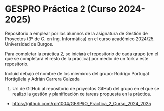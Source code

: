 # GESPRO Práctica 2 (Curso 2024-2025)
Repositorio a emplear por los alumnos de la asignatura de Gestión de Proyectos (3º de G. en Ing. Informática) en el curso académico 2024/25. Universidad de Burgos.

Para completar la práctica 2, se iniciará el repositorio de cada grupo (en el que se completará el resto de la práctica) por medio de un fork a este repositorio.

Incluid debajo el nombre de los miembros del grupo:
Rodrigo Portugal Hortigüela y Adrián Carrera Calzada

1. Url de GitHub al repositorio de proyectos GitHub del grupo en el que se realizó la gestión y planificación de tareas propuesta en la práctica.
- https://github.com/rph1004/GESPRO_Practica_2_Curso_2024_2025

  

